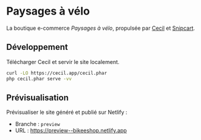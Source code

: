 # Paysages à vélo

La boutique e-commerce _Paysages à vélo_, propulsée par [Cecil](https://cecil.app) et [Snipcart](https://snipcart.com/fr).

## Développement

Télécharger Cecil et servir le site localement.

```bash
curl -LO https://cecil.app/cecil.phar
php cecil.phar serve -vv
```

## Prévisualisation

Prévisualiser le site généré et publié sur Netlify :

- Branche : `preview`
- URL : https://preview--bikeeshop.netlify.app
